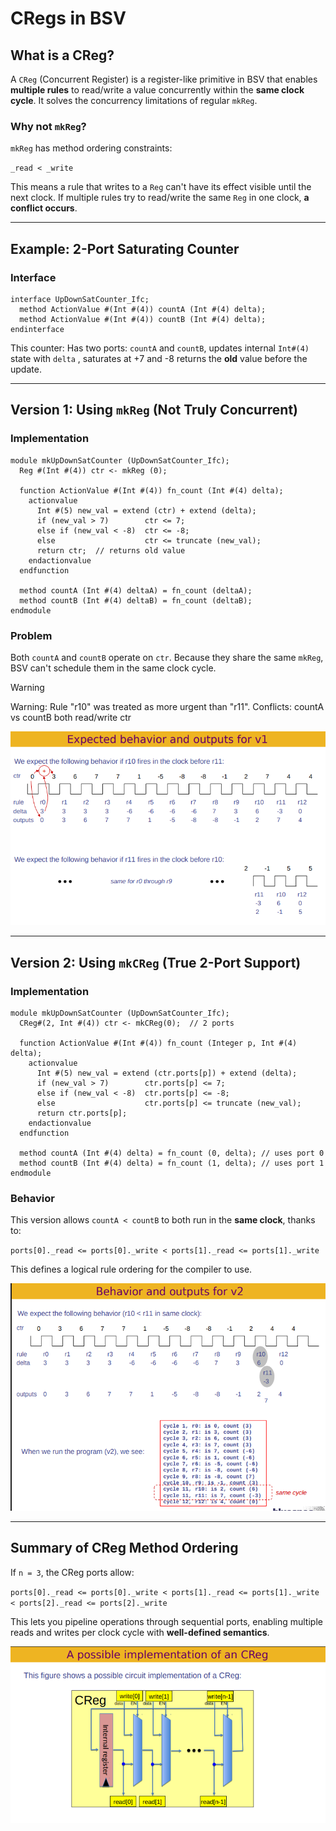 
# CRegs in BSV

## What is a CReg?

A `CReg` (Concurrent Register) is a register-like primitive in BSV that enables **multiple rules** to read/write a value concurrently within the **same clock cycle**. It solves the concurrency limitations of regular `mkReg`.

### Why not `mkReg`?

`mkReg` has method ordering constraints:

`_read < _write`

This means a rule that writes to a `Reg` can't have its effect visible until the next clock. If multiple rules try to read/write the same `Reg` in one clock, **a conflict occurs**.

---

## Example: 2-Port Saturating Counter

### Interface

```bsv
interface UpDownSatCounter_Ifc;
  method ActionValue #(Int #(4)) countA (Int #(4) delta);
  method ActionValue #(Int #(4)) countB (Int #(4) delta);
endinterface
```

This counter: Has two ports: `countA` and `countB`, updates internal `Int#(4)` state with `delta` , saturates at +7 and -8 returns the **old** value before the update.

---

## Version 1: Using `mkReg` (Not Truly Concurrent)

### Implementation

```bsv
module mkUpDownSatCounter (UpDownSatCounter_Ifc);
  Reg #(Int #(4)) ctr <- mkReg (0);

  function ActionValue #(Int #(4)) fn_count (Int #(4) delta);
    actionvalue
      Int #(5) new_val = extend (ctr) + extend (delta);
      if (new_val > 7)        ctr <= 7;
      else if (new_val < -8)  ctr <= -8;
      else                    ctr <= truncate (new_val);
      return ctr;  // returns old value
    endactionvalue
  endfunction

  method countA (Int #(4) deltaA) = fn_count (deltaA);
  method countB (Int #(4) deltaB) = fn_count (deltaB);
endmodule
```

### Problem

Both `countA` and `countB` operate on `ctr`. Because they share the same `mkReg`, BSV can't schedule them in the same clock cycle.

> [!WARNING]
> Warning: Rule "r10" was treated as more urgent than "r11". Conflicts: countA vs countB both read/write ctr

![expected_behavior](/images/expected_behavior.png)

---

## Version 2: Using `mkCReg` (True 2-Port Support)

### Implementation

```bsv
module mkUpDownSatCounter (UpDownSatCounter_Ifc);
  CReg#(2, Int #(4)) ctr <- mkCReg(0);  // 2 ports

  function ActionValue #(Int #(4)) fn_count (Integer p, Int #(4) delta);
    actionvalue
      Int #(5) new_val = extend (ctr.ports[p]) + extend (delta);
      if (new_val > 7)        ctr.ports[p] <= 7;
      else if (new_val < -8)  ctr.ports[p] <= -8;
      else                    ctr.ports[p] <= truncate (new_val);
      return ctr.ports[p];
    endactionvalue
  endfunction

  method countA (Int #(4) delta) = fn_count (0, delta); // uses port 0
  method countB (Int #(4) delta) = fn_count (1, delta); // uses port 1
endmodule
```

### Behavior

This version allows `countA < countB` to both run in the **same clock**, thanks to:

`ports[0]._read <= ports[0]._write < ports[1]._read <= ports[1]._write`

This defines a logical rule ordering for the compiler to use.

![v2](/images/v2.png)

---

## Summary of CReg Method Ordering

If `n = 3`, the CReg ports allow:

`ports[0]._read <= ports[0]._write < ports[1]._read <= ports[1]._write < ports[2]._read <= ports[2]._write`

This lets you pipeline operations through sequential ports, enabling multiple reads and writes per clock cycle with **well-defined semantics**.

![creg_implementation](/images/creg_implementation.png)


